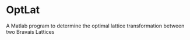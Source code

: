 # OptLat
A Matlab program to determine the optimal lattice transformation between two Bravais Lattices
